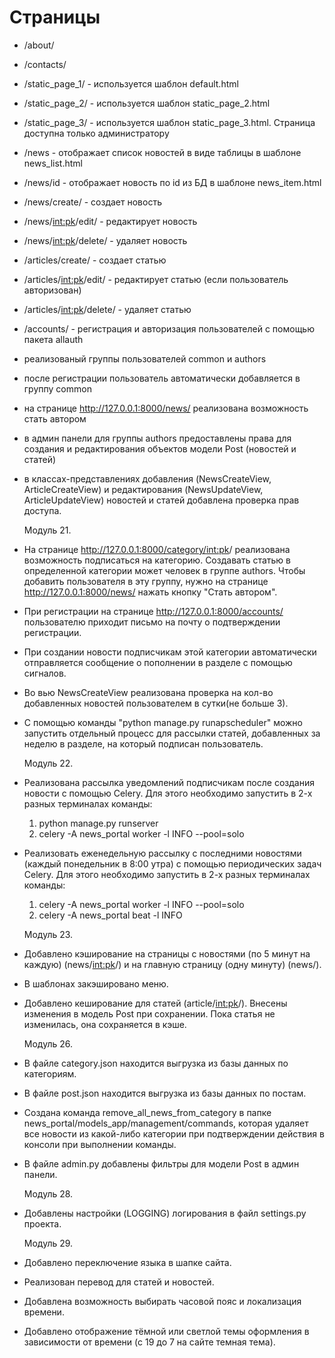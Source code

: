 # Страницы
- /about/
- /contacts/
- /static_page_1/ - используется шаблон default.html
- /static_page_2/ - используется шаблон static_page_2.html
- /static_page_3/ - используется шаблон static_page_3.html. Страница доступна только администратору
- /news - отображает список новостей в виде таблицы в шаблоне news_list.html
- /news/id - отображает новость по id из БД в шаблоне news_item.html
- /news/create/ - создает новость
- /news/<int:pk>/edit/ - редактирует новость
- /news/<int:pk>/delete/ - удаляет новость
- /articles/create/ - создает статью
- /articles/<int:pk>/edit/ - редактирует статью (если пользователь авторизован)
- /articles/<int:pk>/delete/ - удаляет статью
- /accounts/ - регистрация и авторизация пользователей с помощью пакета allauth
- реализованый группы пользователей common и authors
- после регистрации пользователь автоматически добавляется в группу common
- на странице http://127.0.0.1:8000/news/ реализована возможность стать автором
- в админ панели для группы authors предоставлены права для создания и редактирования объектов модели Post (новостей и статей)
- в классах-представлениях добавления (NewsCreateView, ArticleCreateView) и редактирования (NewsUpdateView, ArticleUpdateView) новостей и статей добавлена проверка прав доступа.

  Модуль 21. 
- На странице http://127.0.0.1:8000/category/<int:pk>/ реализована возможность подписаться на категорию. Создавать статью в определенной категории может человек в группе authors. 
Чтобы добавить пользователя в эту группу, нужно на странице http://127.0.0.1:8000/news/ нажать кнопку "Стать автором".
- При регистрации на странице http://127.0.0.1:8000/accounts/ пользователю приходит письмо на почту о подтверждении регистрации.
- При создании новости подписчикам этой категории автоматически отправляется сообщение о пополнении в разделе с помощью сигналов.
- Во вью NewsCreateView реализована проверка на кол-во добавленных новостей пользователем в сутки(не больше 3).
- С помощью команды "python manage.py runapscheduler" можно запустить отдельный процесс для рассылки статей, 
добавленных за неделю в разделе, на который подписан пользователь.

  Модуль 22.
- Реализована рассылка уведомлений подписчикам после создания новости с помощью Celery.
Для этого необходимо запустить в 2-х разных терминалах команды:
	1. python manage.py runserver
	2. celery -A news_portal worker -l INFO --pool=solo
- Реализовать еженедельную рассылку с последними новостями (каждый понедельник в 8:00 утра) с помощью периодических задач Celery.
Для этого необходимо запустить в 2-х разных терминалах команды:
	1. celery -A news_portal worker -l INFO --pool=solo
	2. celery -A news_portal beat -l INFO

  Модуль 23.
- Добавлено кэширование на страницы с новостями (по 5 минут на каждую) (news/<int:pk>/) и на главную страницу (одну минуту) (news/).
- В шаблонах закэшировано меню.
- Добавлено кеширование для статей (article/<int:pk>/). Внесены изменения в модель Post при сохранении.
Пока статья не изменилась, она сохраняется в кэше.

  Модуль 26.
- В файле category.json находится выгрузка из базы данных по категориям.
- В файле post.json находится выгрузка из базы данных по постам.
- Создана команда remove_all_news_from_category в папке news_portal/models_app/management/commands, которая удаляет все новости из 
какой-либо категории при подтверждении действия в консоли при выполнении команды.
- В файле admin.py добавлены фильтры для модели Post в админ панели. 

  Модуль 28.
- Добавлены настройки (LOGGING) логирования в файл settings.py проекта.
  
  Модуль 29.
- Добавлено переключение языка в шапке сайта.
- Реализован перевод для статей и новостей.
- Добавлена возможность выбирать часовой пояс и локализация времени.
- Добавлено отображение тёмной или светлой темы оформления в зависимости от времени (с 19 до 7 на сайте темная тема).
  
